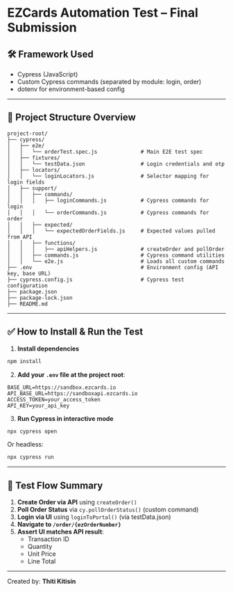 # EZCards Automation Test – Final Submission

## 🛠️ Framework Used

- Cypress (JavaScript)
- Custom Cypress commands (separated by module: login, order)
- dotenv for environment-based config

---

## 📂 Project Structure Overview

```
project-root/
├── cypress/
│   ├── e2e/
│   │   └── orderTest.spec.js              # Main E2E test spec
│   ├── fixtures/
│   │   └── testData.json                  # Login credentials and otp
│   ├── locators/
│   │   └── loginLocators.js               # Selector mapping for login fields
│   ├── support/
│   │   ├── commands/
│   │   │   ├── loginCommands.js           # Cypress commands for login
│   │   │   └── orderCommands.js           # Cypress commands for order
│   │   ├── expected/
│   │   │   └── expectedOrderFields.js     # Expected values pulled from API
│   │   ├── functions/
│   │   │   ├── apiHelpers.js              # createOrder and pollOrder
│   │   ├── commands.js                    # Cypress command utilities
│   │   └── e2e.js                         # Loads all custom commands
├── .env                                   # Environment config (API key, base URL)
├── cypress.config.js                      # Cypress test configuration
├── package.json
├── package-lock.json
├── README.md
```

---

## ✅ How to Install & Run the Test

1. **Install dependencies**
```bash
npm install
```

2. **Add your `.env` file at the project root**:

```dotenv
BASE_URL=https://sandbox.ezcards.io
API_BASE_URL=https://sandboxapi.ezcards.io
ACCESS_TOKEN=your_access_token
API_KEY=your_api_key
```

3. **Run Cypress in interactive mode**
```bash
npx cypress open
```

Or headless:
```bash
npx cypress run
```

---

## 🧪 Test Flow Summary

1. **Create Order via API** using `createOrder()`
2. **Poll Order Status** via `cy.pollOrderStatus()` (custom command)
3. **Login via UI** using `loginToPortal()` (via testData.json)
4. **Navigate to `/order/{ezOrderNumber}`**
5. **Assert UI matches API result**:
   - Transaction ID
   - Quantity
   - Unit Price
   - Line Total

---

Created by: **Thiti Kitisin**
